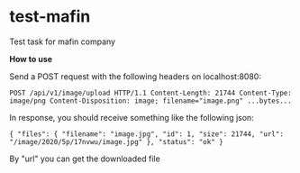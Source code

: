 # test-mafin
Test task for mafin company

**How to use**

Send a POST request with the following headers on localhost:8080:

`POST /api/v1/image/upload HTTP/1.1
Content-Length: 21744
Content-Type: image/png
Content-Disposition: image; filename="image.png"
...bytes...`

In response, you should receive something like the following json:

`{
     "files": {
         "filename": "image.jpg",
         "id": 1,
         "size": 21744,
         "url": "/image/2020/5p/17nvwu/image.jpg"
     },
     "status": "ok"
 }`
 
 By "url" you can get the downloaded file
